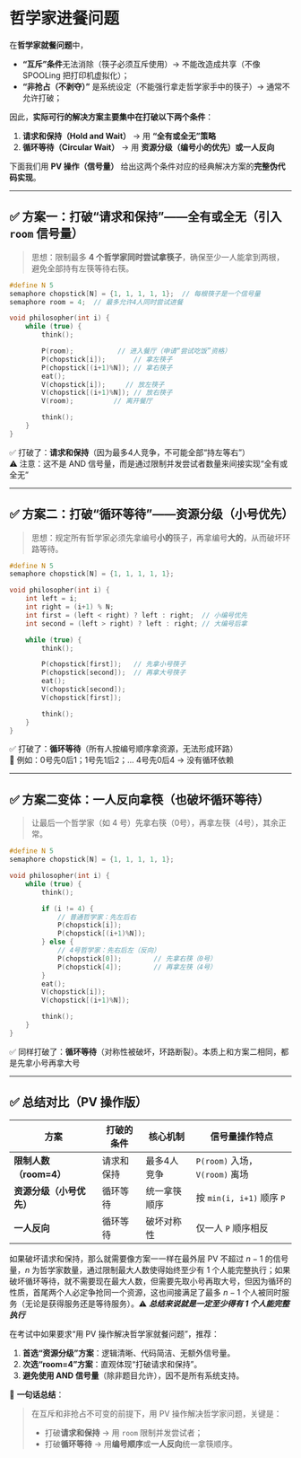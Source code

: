 # 哲学家进餐问题

在**哲学家就餐问题**中，

- **“互斥”条件**无法消除（筷子必须互斥使用）→ 不能改造成共享（不像 SPOOLing 把打印机虚拟化）；
- **“非抢占（不剥夺）”** 是系统设定（不能强行拿走哲学家手中的筷子）→ 通常不允许打破；
  
因此，**实际可行的解决方案主要集中在打破以下两个条件**：

1. **请求和保持（Hold and Wait）** → 用 **“全有或全无”策略**
2. **循环等待（Circular Wait）** → 用 **资源分级（编号小的优先）或一人反向**

下面我们用 **PV 操作（信号量）** 给出这两个条件对应的经典解决方案的**完整伪代码实现**。

---

## ✅ 方案一：打破“请求和保持”——全有或全无（引入 `room` 信号量）

> 思想：限制最多 **4 个哲学家同时尝试拿筷子**，确保至少一人能拿到两根，避免全部持有左筷等待右筷。

```c
#define N 5
semaphore chopstick[N] = {1, 1, 1, 1, 1};  // 每根筷子是一个信号量
semaphore room = 4;  // 最多允许4人同时尝试进餐

void philosopher(int i) {
    while (true) {
        think();

        P(room);           // 进入餐厅（申请“尝试吃饭”资格）
        P(chopstick[i]);       // 拿左筷子
        P(chopstick[(i+1)%N]); // 拿右筷子
        eat();
        V(chopstick[i]);     // 放左筷子
        V(chopstick[(i+1)%N]); // 放右筷子
        V(room);          // 离开餐厅

        think();
    }
}
```

✅ 打破了：**请求和保持**（因为最多4人竞争，不可能全部“持左等右”）  
⚠️ 注意：这不是 AND 信号量，而是通过限制并发尝试者数量来间接实现“全有或全无”

---

## ✅ 方案二：打破“循环等待”——资源分级（小号优先）

> 思想：规定所有哲学家必须先拿编号**小的**筷子，再拿编号**大的**，从而破坏环路等待。

```c
#define N 5
semaphore chopstick[N] = {1, 1, 1, 1, 1};

void philosopher(int i) {
    int left = i;
    int right = (i+1) % N;
    int first = (left < right) ? left : right;  // 小编号优先
    int second = (left > right) ? left : right; // 大编号后拿

    while (true) {
        think();

        P(chopstick[first]);   // 先拿小号筷子
        P(chopstick[second]);  // 再拿大号筷子
        eat();
        V(chopstick[second]);
        V(chopstick[first]);

        think();
    }
}
```

✅ 打破了：**循环等待**（所有人按编号顺序拿资源，无法形成环路）  
📌 例如：0号先0后1；1号先1后2；... 4号先0后4 → 没有循环依赖

---

## ✅ 方案二变体：一人反向拿筷（也破坏循环等待）

> 让最后一个哲学家（如 4 号）先拿右筷（0号），再拿左筷（4号），其余正常。

```c
#define N 5
semaphore chopstick[N] = {1, 1, 1, 1, 1};

void philosopher(int i) {
    while (true) {
        think();

        if (i != 4) {
            // 普通哲学家：先左后右
            P(chopstick[i]);
            P(chopstick[(i+1)%N]);
        } else {
            // 4号哲学家：先右后左（反向）
            P(chopstick[0]);        // 先拿右筷（0号）
            P(chopstick[4]);        // 再拿左筷（4号）
        }
        eat();
        V(chopstick[i]);
        V(chopstick[(i+1)%N]);

        think();
    }
}
```

✅ 同样打破了：**循环等待**（对称性被破坏，环路断裂）。本质上和方案二相同，都是先拿小号再拿大号

---

## ✅ 总结对比（PV 操作版）

| 方案 | 打破的条件 | 核心机制 | 信号量操作特点 |
|------|-----------|----------|----------------|
| **限制人数（room=4）** | 请求和保持 | 最多4人竞争 | `P(room)` 入场，`V(room)` 离场 |
| **资源分级（小号优先）** | 循环等待 | 统一拿筷顺序 | 按 `min(i, i+1)` 顺序 `P` |
| **一人反向** | 循环等待 | 破坏对称性 | 仅一人 `P` 顺序相反 |

如果破坏请求和保持，那么就需要像方案一一样在最外层 $\text{PV}$ 不超过 $n-1$ 的信号量，$n$ 为哲学家数量，通过限制最大人数使得始终至少有 $1$ 个人能完整执行；如果破坏循环等待，就不需要现在最大人数，但需要先取小号再取大号，但因为循环的性质，首尾两个人必定争抢同一个资源，这也间接满足了最多 $n-1$ 个人被同时服务（无论是获得服务还是等待服务）。⚠️ ***总结来说就是一定至少得有 $1$ 个人能完整执行***

在考试中如果要求“用 PV 操作解决哲学家就餐问题”，推荐：

1. **首选“资源分级”方案**：逻辑清晰、代码简洁、无额外信号量。
2. **次选“room=4”方案**：直观体现“打破请求和保持”。
3. **避免使用 AND 信号量**（除非题目允许），因不是所有系统支持。

📌 **一句话总结**：
> 在互斥和非抢占不可变的前提下，用 PV 操作解决哲学家问题，关键是：
>
> - 打破**请求和保持** → 用 `room` 限制并发尝试者；
> - 打破**循环等待** → 用**编号顺序**或**一人反向**统一拿筷顺序。
